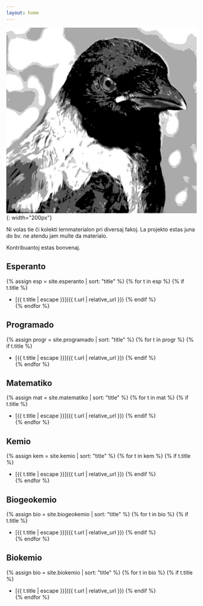 ```yaml
---
layout: home
---
```


![Korvo](corvus.jpg){: width="200px"}

Ni volas tie ĉi kolekti lernmaterialon pri diversaj fakoj. 
La projekto estas juna do bv. ne atendu jam multe da materialo.

Kontribuantoj estas bonvenaj.


## Esperanto

{% assign esp = site.esperanto | sort: "title" %}
{% for t in esp %}
{% if t.title %}
* [{{ t.title | escape }}]({{ t.url | relative_url }})
{% endif %}  
{% endfor %}  

## Programado

{% assign progr = site.programado | sort: "title" %}
{% for t in progr %}
{% if t.title %}
* [{{ t.title | escape }}]({{ t.url | relative_url }})
{% endif %}  
{% endfor %}

## Matematiko

{% assign mat = site.matematiko | sort: "title" %}
{% for t in mat %}
{% if t.title %}
* [{{ t.title | escape }}]({{ t.url | relative_url }})
{% endif %}  
{% endfor %}


## Kemio

{% assign kem = site.kemio | sort: "title" %}
{% for t in kem %}
{% if t.title %}
* [{{ t.title | escape }}]({{ t.url | relative_url }})
{% endif %}  
{% endfor %}  


## Biogeokemio

{% assign bio = site.biogeokemio | sort: "title" %}
{% for t in bio %}
{% if t.title %}
* [{{ t.title | escape }}]({{ t.url | relative_url }})
{% endif %}  
{% endfor %}  

## Biokemio

{% assign bio = site.biokemio | sort: "title" %}
{% for t in bio %}
{% if t.title %}
* [{{ t.title | escape }}]({{ t.url | relative_url }})
{% endif %}  
{% endfor %}  
